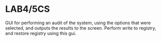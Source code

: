 # LAB4/5CS
GUI for performing an audit of the system, using the options that were selected, and outputs the results to the screen.
Perform write to registry, and restore registry using this gui.